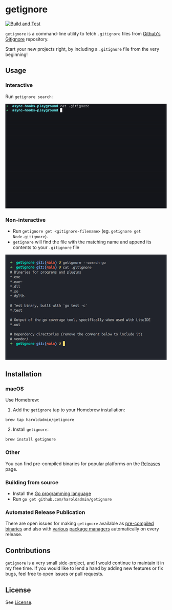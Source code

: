 # getignore

[![Build and Test](https://github.com/haroldadmin/getignore/actions/workflows/build-test.yml/badge.svg)](https://github.com/haroldadmin/getignore/actions/workflows/build-test.yml)

`getignore` is a command-line utility to fetch `.gitignore` files from [Github's Gitignore](https://www.github.com/github/gitignore) repository.

Start your new projects right, by including a `.gitignore` file from the very beginning!

## Usage

### Interactive

Run `getignore search`:

![interactive-search](./media/getignore.gif)

### Non-interactive

- Run `getignore get <gitignore-filename>` (eg. `getignore get Node.gitignore`).
- `getignore` will find the file with the matching name and append its contents to your `.gitignore` file

![non-interactive search](./media/getignore-non-interactive.png)

## Installation

### macOS

Use Homebrew:

1. Add the `getignore` tap to your Homebrew installation:

```shell
brew tap haroldadmin/getignore
```

2. Install `getignore`:

```shell
brew install getignore
```

### Other

You can find pre-compiled binaries for popular platforms on the [Releases](https://github.com/haroldadmin/getignore/releases) page.

### Building from source

- Install the [Go programming language](https://golang.org/)
- Run `go get github.com/haroldadmin/getignore`

### Automated Release Publication

There are open issues for making `getignore` available as [pre-compiled binaries](https://github.com/haroldadmin/getignore/issues/3) and also with [various](https://github.com/haroldadmin/getignore/issues/1) [package managers](https://github.com/haroldadmin/getignore/issues/2) automatically on every release.

## Contributions

`getignore` is a very small side-project, and I would continue to maintain it in my free time. If you would like to lend a hand by adding new features or fix bugs, feel free to open issues or pull requests.

## License

See [License](./LICENSE).
